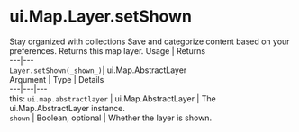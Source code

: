  
#  ui.Map.Layer.setShown
Stay organized with collections  Save and categorize content based on your preferences. 
Returns this map layer.
Usage | Returns  
---|---  
`Layer.setShown(_shown_)`|  ui.Map.AbstractLayer  
Argument | Type | Details  
---|---|---  
this: `ui.map.abstractlayer` | ui.Map.AbstractLayer | The ui.Map.AbstractLayer instance.  
`shown` | Boolean, optional | Whether the layer is shown.  
